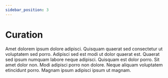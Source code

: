 ```yaml
---
sidebar_position: 3
---
```


# Curation

Amet dolorem ipsum dolore adipisci. Quisquam quaerat sed consectetur ut voluptatem sed porro. Adipisci sed est modi ut dolor quaerat est. Quaerat sed ipsum numquam labore neque adipisci. Quisquam est dolor porro. Sit amet dolor non. Modi adipisci porro non dolore. Neque aliquam voluptatem etincidunt porro. Magnam ipsum adipisci ipsum ut magnam.
